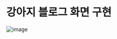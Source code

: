 # 강아지 블로그 화면 구현

![image](https://github.com/user-attachments/assets/292fa04a-1256-4a3c-a5d6-b5a3d9e593b8)
